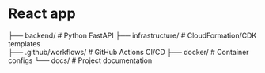 # React app
├── backend/           # Python FastAPI
├── infrastructure/    # CloudFormation/CDK templates  
├── .github/workflows/ # GitHub Actions CI/CD
├── docker/           # Container configs
└── docs/             # Project documentation